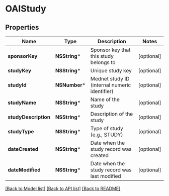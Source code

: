 # OAIStudy

## Properties
Name | Type | Description | Notes
------------ | ------------- | ------------- | -------------
**sponsorKey** | **NSString*** | Sponsor key that this study belongs to | [optional] 
**studyKey** | **NSString*** | Unique study key | [optional] 
**studyId** | **NSNumber*** | Mednet study ID (internal numeric identifier) | [optional] 
**studyName** | **NSString*** | Name of the study | [optional] 
**studyDescription** | **NSString*** | Description of the study | [optional] 
**studyType** | **NSString*** | Type of study (e.g., STUDY) | [optional] 
**dateCreated** | **NSString*** | Date when the study record was created | [optional] 
**dateModified** | **NSString*** | Date when the study record was last modified | [optional] 

[[Back to Model list]](../README.md#documentation-for-models) [[Back to API list]](../README.md#documentation-for-api-endpoints) [[Back to README]](../README.md)


